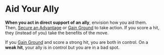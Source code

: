 # Aid Your Ally

**When you act in direct support of an ally**, envision how you aid them. Then, [Secure an Advantage](Moves/Adventure/Secure_an_Advantage) or [Gain Ground](Moves/Combat/Gain_Ground) to take action. If you score a hit, they (instead of you) take the benefits of the move.

If you [Gain Ground](Moves/Combat/Gain_Ground) and score a strong hit, you are both in control. On a **weak hit**, your ally is in control but you are in a bad spot.